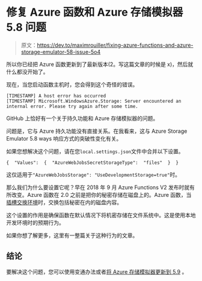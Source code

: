 # 修复 Azure 函数和 Azure 存储模拟器 5.8 问题

> 原文：<https://dev.to/maximrouiller/fixing-azure-functions-and-azure-storage-emulator-58-issue-5o4>

所以你已经把 Azure 函数更新到了最新版本(2。写这篇文章的时候是 x)，然后就什么都没开始了。

现在，当您启动函数主机时，您会得到这个奇怪的错误。

```
[TIMESTAMP] A host error has occurred
[TIMESTAMP] Microsoft.WindowsAzure.Storage: Server encountered an internal error. Please try again after some time. 
```

GitHub 上恰好有一个关于持久功能和 Azure 存储模拟器的问题。

问题是，它与 Azure 持久功能没有直接关系。在我看来，这与 Azure Storage Emulator 5.8 ways 响应方式的突破性变化有关。

如果您想解决这个问题，请在您`local.settings.json`文件中合并以下设置。

```
{  "Values":  {  "AzureWebJobsSecretStorageType":  "files"  }  } 
```

这仅适用于`"AzureWebJobsStorage": "UseDevelopmentStorage=true"`时。

那么我们为什么要设置它呢？早在 2018 年 9 月 Azure Functions V2 发布时就有所改变。Azure 函数在 2.0 之前是把你的秘密存储在磁盘上的。Azure 函数，当[插槽交换环境](https://docs.microsoft.com/azure/app-service/deploy-staging-slots?WT.mc_id=devto-blog-marouill#swap-two-slots)时，交换包括秘密在内的磁盘内容。

这个设置的作用是确保函数在默认情况下将机密存储在文件系统中。这是使用本地开发环境时的预期行为。

如果你想了解更多，这里有一整篇关于这种行为的文章。

## 结论

要解决这个问题，您可以使用变通办法或者[将 Azure 存储模拟器更新到 5.9](https://docs.microsoft.com/azure/storage/common/storage-use-emulator?WT.mc_id=devto-blog-marouill) 。